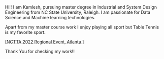 Hi!! I am Kamlesh, pursuing master degree in Industrial and System Design Engineering from NC State University, Raleigh. I am passionate for Data Science and Machine learning technologies.

Apart from my master course work I enjoy playing all sport but Table Tennis is my favorite sport.



[[NCTTA 2022 Regional Event, Atlanta ](https://kamleshp.github.io/20220226134931_IMG_0458.JPG)]


Thank You for checking my work!!

